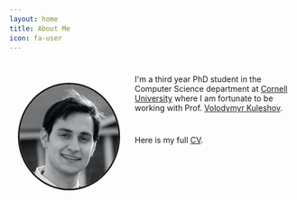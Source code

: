 ```yaml
---
layout: home
title: About Me
icon: fa-user
---
```

<!DOCTYPE html>
<html>
  <head>
    <meta charset="utf-8">
    <style>
    .curve {
      width: 175px;
      height: 185px;
      float: left;
      shape-outside: circle();
      border-radius: 50%;
      margin: 15px;
      border-style: solid;
    }
    .wraptext p {
      text-align: left;
      padding-left: 215px;
      margin: 40px 0 0 7px;
      word-wrap: break-word;
    }
    @media only screen and (max-width: 768px) {
      .curve {
        width: 120px;
        height: 130px;
        float: None;
      }
    .wraptext p {
      padding-left: 10px;
    }
  }
  </style>
  </head>
  <body>
    <div class="wraptext">
    <img src="assets/images/profile_picture.jpeg" alt="profile_pictures" class="curve">
    <p>I'm a third year PhD student in the Computer Science department at <a href="https://www.cs.cornell.edu/" target="_blank">Cornell University</a> where I am fortunate to be working with Prof. <a href="https://www.cs.cornell.edu/~kuleshov/" target="_blank"> Volodymyr Kuleshov</a>.
    <p>Here is my full <a style="font-weight:400" href="assets/resume/YSResume2024.pdf" target="_blank">CV</a>.</p>
    </div>
  </body>
</html>
